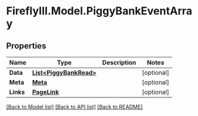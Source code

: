 # FireflyIII.Model.PiggyBankEventArray
## Properties

Name | Type | Description | Notes
------------ | ------------- | ------------- | -------------
**Data** | [**List&lt;PiggyBankRead&gt;**](PiggyBankRead.md) |  | [optional] 
**Meta** | [**Meta**](Meta.md) |  | [optional] 
**Links** | [**PageLink**](PageLink.md) |  | [optional] 

[[Back to Model list]](../README.md#documentation-for-models) [[Back to API list]](../README.md#documentation-for-api-endpoints) [[Back to README]](../README.md)

